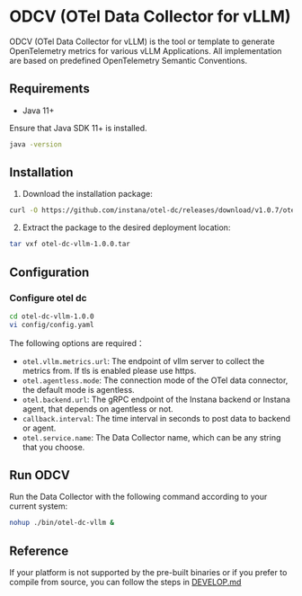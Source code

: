 # ODCV (OTel Data Collector for vLLM)

ODCV (OTel Data Collector for vLLM) is the tool or template to generate OpenTelemetry metrics for various vLLM Applications. All implementation are based on predefined OpenTelemetry Semantic Conventions.

## Requirements

- Java 11+

Ensure that Java SDK 11+ is installed.
```bash
java -version
```

## Installation

1) Download the installation package:
```bash
curl -O https://github.com/instana/otel-dc/releases/download/v1.0.7/otel-dc-vllm-1.0.0.tar
```
2) Extract the package to the desired deployment location:
```bash
tar vxf otel-dc-vllm-1.0.0.tar
```

## Configuration

### Configure otel dc
```bash
cd otel-dc-vllm-1.0.0
vi config/config.yaml
```
The following options are required：
- `otel.vllm.metrics.url`: The endpoint of vllm server to collect the metrics from. If tls is enabled please use https.
- `otel.agentless.mode`: The connection mode of the OTel data connector, the default mode is agentless.
- `otel.backend.url`: The gRPC endpoint of the Instana backend or Instana agent, that depends on agentless or not.
- `callback.interval`: The time interval in seconds to post data to backend or agent.
- `otel.service.name`: The Data Collector name, which can be any string that you choose.

## Run ODCV
Run the Data Collector with the following command according to your current system:
```bash
nohup ./bin/otel-dc-vllm &
```

## Reference
If your platform is not supported by the pre-built binaries or if you prefer to compile from source, you can follow the steps in [DEVELOP.md](DEVELOP.md)
